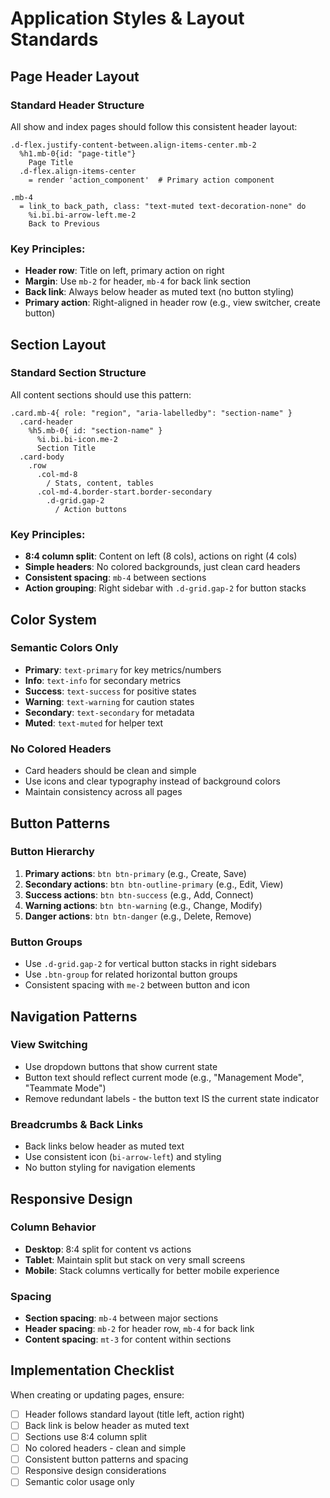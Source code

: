 # Application Styles & Layout Standards

## Page Header Layout

### Standard Header Structure
All show and index pages should follow this consistent header layout:

```haml
.d-flex.justify-content-between.align-items-center.mb-2
  %h1.mb-0{id: "page-title"}
    Page Title
  .d-flex.align-items-center
    = render 'action_component'  # Primary action component

.mb-4
  = link_to back_path, class: "text-muted text-decoration-none" do
    %i.bi.bi-arrow-left.me-2
    Back to Previous
```

### Key Principles:
- **Header row**: Title on left, primary action on right
- **Margin**: Use `mb-2` for header, `mb-4` for back link section
- **Back link**: Always below header as muted text (no button styling)
- **Primary action**: Right-aligned in header row (e.g., view switcher, create button)

## Section Layout

### Standard Section Structure
All content sections should use this pattern:

```haml
.card.mb-4{ role: "region", "aria-labelledby": "section-name" }
  .card-header
    %h5.mb-0{ id: "section-name" }
      %i.bi.bi-icon.me-2
      Section Title
  .card-body
    .row
      .col-md-8
        / Stats, content, tables
      .col-md-4.border-start.border-secondary
        .d-grid.gap-2
          / Action buttons
```

### Key Principles:
- **8:4 column split**: Content on left (8 cols), actions on right (4 cols)
- **Simple headers**: No colored backgrounds, just clean card headers
- **Consistent spacing**: `mb-4` between sections
- **Action grouping**: Right sidebar with `.d-grid.gap-2` for button stacks

## Color System

### Semantic Colors Only
- **Primary**: `text-primary` for key metrics/numbers
- **Info**: `text-info` for secondary metrics
- **Success**: `text-success` for positive states
- **Warning**: `text-warning` for caution states
- **Secondary**: `text-secondary` for metadata
- **Muted**: `text-muted` for helper text

### No Colored Headers
- Card headers should be clean and simple
- Use icons and clear typography instead of background colors
- Maintain consistency across all pages

## Button Patterns

### Button Hierarchy
1. **Primary actions**: `btn btn-primary` (e.g., Create, Save)
2. **Secondary actions**: `btn btn-outline-primary` (e.g., Edit, View)
3. **Success actions**: `btn btn-success` (e.g., Add, Connect)
4. **Warning actions**: `btn btn-warning` (e.g., Change, Modify)
5. **Danger actions**: `btn btn-danger` (e.g., Delete, Remove)

### Button Groups
- Use `.d-grid.gap-2` for vertical button stacks in right sidebars
- Use `.btn-group` for related horizontal button groups
- Consistent spacing with `me-2` between button and icon

## Navigation Patterns

### View Switching
- Use dropdown buttons that show current state
- Button text should reflect current mode (e.g., "Management Mode", "Teammate Mode")
- Remove redundant labels - the button text IS the current state indicator

### Breadcrumbs & Back Links
- Back links below header as muted text
- Use consistent icon (`bi-arrow-left`) and styling
- No button styling for navigation elements

## Responsive Design

### Column Behavior
- **Desktop**: 8:4 split for content vs actions
- **Tablet**: Maintain split but stack on very small screens
- **Mobile**: Stack columns vertically for better mobile experience

### Spacing
- **Section spacing**: `mb-4` between major sections
- **Header spacing**: `mb-2` for header row, `mb-4` for back link
- **Content spacing**: `mt-3` for content within sections

## Implementation Checklist

When creating or updating pages, ensure:
- [ ] Header follows standard layout (title left, action right)
- [ ] Back link is below header as muted text
- [ ] Sections use 8:4 column split
- [ ] No colored headers - clean and simple
- [ ] Consistent button patterns and spacing
- [ ] Responsive design considerations
- [ ] Semantic color usage only

